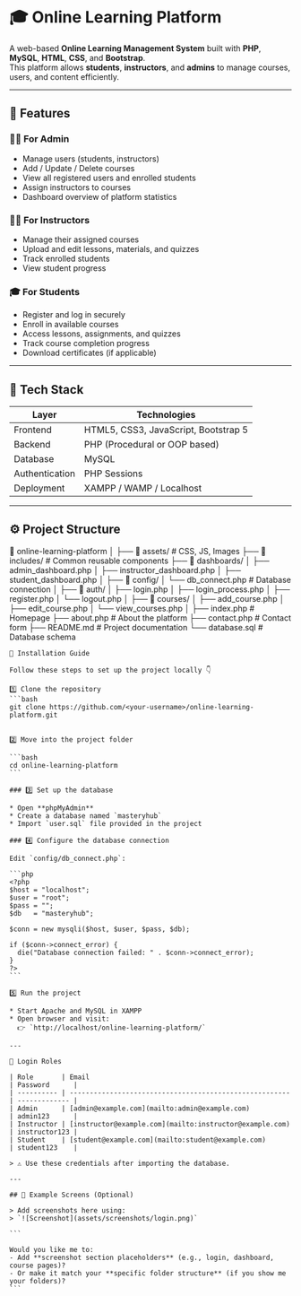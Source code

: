 # 🎓 Online Learning Platform

A web-based **Online Learning Management System** built with **PHP**, **MySQL**, **HTML**, **CSS**, and **Bootstrap**.  
This platform allows **students**, **instructors**, and **admins** to manage courses, users, and content efficiently.

---

## 🚀 Features

### 👩‍🏫 For Admin
- Manage users (students, instructors)
- Add / Update / Delete courses
- View all registered users and enrolled students
- Assign instructors to courses
- Dashboard overview of platform statistics

### 🧑‍💻 For Instructors
- Manage their assigned courses
- Upload and edit lessons, materials, and quizzes
- Track enrolled students
- View student progress

### 🎓 For Students
- Register and log in securely
- Enroll in available courses
- Access lessons, assignments, and quizzes
- Track course completion progress
- Download certificates (if applicable)

---

## 🧠 Tech Stack

| Layer | Technologies |
|-------|---------------|
| Frontend | HTML5, CSS3, JavaScript, Bootstrap 5 |
| Backend | PHP (Procedural or OOP based) |
| Database | MySQL |
| Authentication | PHP Sessions |
| Deployment | XAMPP / WAMP / Localhost |

---

## ⚙️ Project Structure

📂 online-learning-platform
│
├── 📁 assets/               # CSS, JS, Images
├── 📁 includes/             # Common reusable components
├── 📁 dashboards/
│   ├── admin_dashboard.php
│   ├── instructor_dashboard.php
│   ├── student_dashboard.php
│
├── 📁 config/
│   └── db_connect.php       # Database connection
│
├── 📁 auth/
│   ├── login.php
│   ├── login_process.php
│   ├── register.php
│   └── logout.php
│
├── 📁 courses/
│   ├── add_course.php
│   ├── edit_course.php
│   └── view_courses.php
│
├── index.php                # Homepage
├── about.php                # About the platform
├── contact.php              # Contact form
├── README.md                # Project documentation
└── database.sql             # Database schema

````
🧰 Installation Guide

Follow these steps to set up the project locally 👇

1️⃣ Clone the repository
```bash
git clone https://github.com/<your-username>/online-learning-platform.git


2️⃣ Move into the project folder

```bash
cd online-learning-platform
```

### 3️⃣ Set up the database

* Open **phpMyAdmin**
* Create a database named `masteryhub`
* Import `user.sql` file provided in the project

### 4️⃣ Configure the database connection

Edit `config/db_connect.php`:

```php
<?php
$host = "localhost";
$user = "root";
$pass = "";
$db   = "masteryhub";

$conn = new mysqli($host, $user, $pass, $db);

if ($conn->connect_error) {
  die("Database connection failed: " . $conn->connect_error);
}
?>
```

5️⃣ Run the project

* Start Apache and MySQL in XAMPP
* Open browser and visit:
  👉 `http://localhost/online-learning-platform/`

---

🔐 Login Roles

| Role       | Email                                                   | Password      |
| ---------- | ------------------------------------------------------- | ------------- |
| Admin      | [admin@example.com](mailto:admin@example.com)           | admin123      |
| Instructor | [instructor@example.com](mailto:instructor@example.com) | instructor123 |
| Student    | [student@example.com](mailto:student@example.com)       | student123    |

> ⚠️ Use these credentials after importing the database.

---

## 🧾 Example Screens (Optional)

> Add screenshots here using:
> `![Screenshot](assets/screenshots/login.png)`

```

Would you like me to:
- Add **screenshot section placeholders** (e.g., login, dashboard, course pages)?  
- Or make it match your **specific folder structure** (if you show me your folders)?
```
